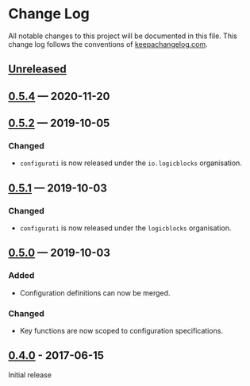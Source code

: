 # Change Log
All notable changes to this project will be documented in this file. This 
change log follows the conventions of 
[keepachangelog.com](http://keepachangelog.com/).

## [Unreleased]

## [0.5.4] — 2020-11-20

## [0.5.2] — 2019-10-05
### Changed
- `configurati` is now released under the `io.logicblocks` organisation.

## [0.5.1] — 2019-10-03
### Changed
- `configurati` is now released under the `logicblocks` organisation.

## [0.5.0] — 2019-10-03
### Added
- Configuration definitions can now be merged.

### Changed
- Key functions are now scoped to configuration specifications.

## [0.4.0] - 2017-06-15
Initial release

[0.4.0]: https://github.com/logicblocks/configurati/compare/0.1.0...0.4.0
[0.5.0]: https://github.com/logicblocks/configurati/compare/0.4.0...0.5.0
[0.5.1]: https://github.com/logicblocks/configurati/compare/0.5.0...0.5.1
[0.5.2]: https://github.com/logicblocks/configurati/compare/0.5.1...0.5.2
[0.5.4]: https://github.com/logicblocks/configurati/compare/0.5.2...0.5.4
[Unreleased]: https://github.com/logicblocks/configurati/compare/0.5.4...HEAD
